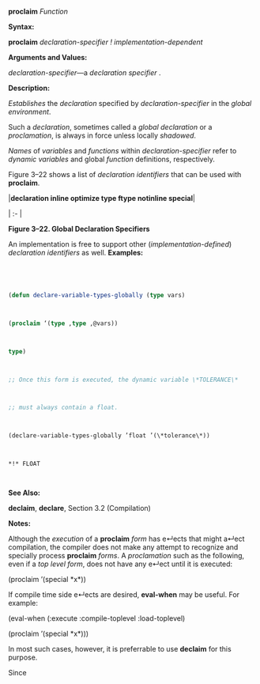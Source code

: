**proclaim** *Function* 



**Syntax:** 



**proclaim** *declaration-specifier ! implementation-dependent* 



**Arguments and Values:** 



*declaration-specifier*—a *declaration specifier* . 



**Description:** 



*Establishes* the *declaration* specified by *declaration-specifier* in the *global environment*. 



Such a *declaration*, sometimes called a *global declaration* or a *proclamation*, is always in force unless locally *shadowed*. 



*Names* of *variables* and *functions* within *declaration-specifier* refer to *dynamic variables* and global *function* definitions, respectively. 







 



 



Figure 3–22 shows a list of *declaration identifiers* that can be used with **proclaim**. 



|**declaration inline optimize type ftype notinline special**|

| :- |





**Figure 3–22. Global Declaration Specifiers** 



An implementation is free to support other (*implementation-defined*) *declaration identifiers* as well. **Examples:**
```lisp
 



(defun declare-variable-types-globally (type vars) 



(proclaim ‘(type ,type ,@vars)) 



type) 



;; Once this form is executed, the dynamic variable \*TOLERANCE\* 



;; must always contain a float. 



(declare-variable-types-globally ’float ’(\*tolerance\*)) 



*!* FLOAT 




```
**See Also:** 



**declaim**, **declare**, Section 3.2 (Compilation) 



**Notes:** 



Although the *execution* of a **proclaim** *form* has e↵ects that might a↵ect compilation, the compiler does not make any attempt to recognize and specially process **proclaim** *forms*. A *proclamation* such as the following, even if a *top level form*, does not have any e↵ect until it is executed: 



(proclaim ’(special \*x\*)) 



If compile time side e↵ects are desired, **eval-when** may be useful. For example: 



(eval-when (:execute :compile-toplevel :load-toplevel) 



(proclaim ’(special \*x\*))) 



In most such cases, however, it is preferrable to use **declaim** for this purpose. 



Since 